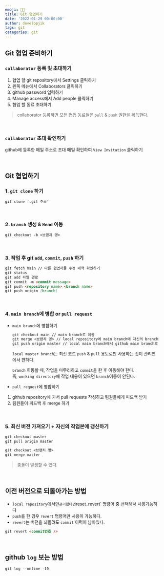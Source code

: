 ```yaml
---
emoji: 👨‍💻
title: Git 협업하기
date: '2022-01-29 00:00:00'
author: developjik
tags: git
categories: git
---
```


## Git 협업 준비하기

### `collaborator` 등록 및 초대하기

1. 협업 할 git repository에서 Settings 클릭하기
2. 왼쪽 메뉴에서 Collaborators 클릭하기
3. github password 입력하기
4. Manage access에서 Add people 클릭하기
5. 협업 할 동료 초대하기

> collaborator 등록하면 모든 협업 동료들은 `pull` & `push` 권한을 획득한다.

<br/>

### `collaborator` 초대 확인하기

github에 등록한 메일 주소로 초대 메일 확인하여 `View Invitation` 클릭하기

<br/>

## Git 협업하기

### 1. `git clone` 하기

```markdown
git clone '.git 주소'
```

<br/>

### 2. `branch` 생성 & `Head` 이동

```markdown
git checkout -b <브랜치 명>
```

<br/>

### 3. 작업 후 git `add`, `commit`, `push` 하기

```markdown
git fetch main // 다른 협업자들 수정 내역 확인하기
git status
git add 파일 경로
git commit -m <commit message>
git push <repository name> <branch name>
git push origin [branch]
```

<br/>

### 4. `main branch`에 병합 or `pull request`

- `main branch`에 병합하기

  ```markdown
  git checkout main // main branch로 이동
  git merge <브랜치 명> // local repository에 main branch에 자신의 branch를 merge
  git push origin master // local main branch에서 github main branch로 push
  ```

  `local master branch`는 최신 코드 `push` & `pull` 용도로만 사용하는 것이 관리면에서 편하다.

  `branch` 이동할 때, 작업을 마무리하고 `commit`을 한 후 이동해야 한다. <br/>
  즉, `working directory`에 작업 내용이 있으면 `branch`이동이 안된다.

- `pull request`에 병합하기

1. github repository에 가서 pull requests 작성하고 팀원들에게 피드백 받기
2. 팀원들이 피드백 후 merge 하기

<br/>

### 5. 최신 버전 가져오기 + 자신의 작업본에 갱신하기

```markdown
git checkout master
git pull origin master

git checkout <브랜치 명>
git merge master
```

> 충돌이 발생할 수 있다.

<br/>

## 이전 버전으로 되돌아가는 방법

- `local repository`에서만`관리했다면`reset`,`revert` 명령어 중 선택해서 사용가능하다
- `push`를 한 경우 `revert` 명령어만 사용이 가능하다.
- `revert`는 버전을 되돌려도 `commit` 이력이 남아있다.

```html
git revert <commit번호 />
```

<br/>

## github `log` 보는 방법

```html
git log --online -10
```

```toc

```
